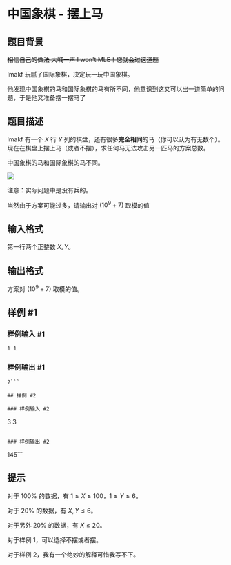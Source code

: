 # 中国象棋 - 摆上马

## 题目背景

~~相信自己的做法 大喊一声 I won't MLE！您就会过这道题~~

Imakf 玩腻了国际象棋，决定玩一玩中国象棋。

他发现中国象棋的马和国际象棋的马有所不同，他意识到这又可以出一道简单的问题，于是他又准备摆一摆马了

## 题目描述

Imakf 有一个 $X$ 行 $Y$ 列的棋盘，还有很多**完全相同**的马（你可以认为有无数个）。现在在棋盘上摆上马（或者不摆），求任何马无法攻击另一匹马的方案总数。

中国象棋的马和国际象棋的马不同。

![](https://cdn.luogu.com.cn/upload/pic/40761.png)

注意：实际问题中是没有兵的。

当然由于方案可能过多，请输出对 $(10^9+7)$ 取模的值


## 输入格式

第一行两个正整数 $X,Y$。

## 输出格式

方案对 $(10^9+7)$ 取模的值。

## 样例 #1

### 样例输入 #1
```
1 1 
```

### 样例输出 #1

```
2```

## 样例 #2

### 样例输入 #2
```
3 3 
```

### 样例输出 #2

```
145```

## 提示

对于 100% 的数据，有 $1\le X\leq100$，$1\le Y\leq6$。

对于 20% 的数据，有 $X,Y\leq6$。

对于另外 20% 的数据，有 $X\leq20$。

对于样例 1，可以选择不摆或者摆。

对于样例 2，我有一个绝妙的解释可惜我写不下。

